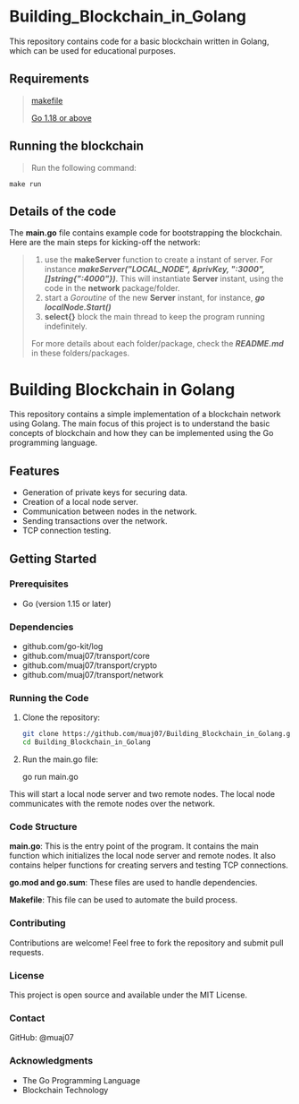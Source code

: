 # Building_Blockchain_in_Golang

This repository contains code for a basic blockchain written in Golang, which can be used for educational purposes.

## Requirements
> [makefile](https://www.gnu.org/software/make/manual/make.html)
> 
> [Go 1.18 or above](https://go.dev/)

## Running the blockchain
> Run the following command:
```
make run
```
## Details of the code

The **main.go** file contains example code for bootstrapping the blockchain. Here are the main steps for kicking-off the network:
> 1. use the __makeServer__ function to create a instant of server. For instance ***makeServer("LOCAL_NODE", &privKey, ":3000", []string{":4000"})***.
> This will instantiate **Server** instant, using the code in the __network__ package/folder.
> 2. start a _Goroutine_ of the new **Server** instant, for instance, ***go localNode.Start()***
> 3. __select{}__ block the main thread to keep the program running indefinitely.
>
> For more details about each folder/package, check the ***README.md*** in these folders/packages.

# Building Blockchain in Golang

This repository contains a simple implementation of a blockchain network using Golang. The main focus of this project is to understand the basic concepts of blockchain and how they can be implemented using the Go programming language.

## Features

- Generation of private keys for securing data.
- Creation of a local node server.
- Communication between nodes in the network.
- Sending transactions over the network.
- TCP connection testing.

## Getting Started

### Prerequisites

- Go (version 1.15 or later)

### Dependencies

- github.com/go-kit/log
- github.com/muaj07/transport/core
- github.com/muaj07/transport/crypto
- github.com/muaj07/transport/network

### Running the Code

1. Clone the repository:

   ```sh
   git clone https://github.com/muaj07/Building_Blockchain_in_Golang.git
   cd Building_Blockchain_in_Golang

2. Run the main.go file:
   
   go run main.go
   
This will start a local node server and two remote nodes. The local node communicates with the remote nodes over the network.

### Code Structure
**main.go**: This is the entry point of the program. It contains the main function which initializes the local node server and remote nodes. It also contains helper functions for creating servers and testing TCP connections.

__go.mod and go.sum__: These files are used to handle dependencies.

**Makefile**: This file can be used to automate the build process.

### Contributing
Contributions are welcome! Feel free to fork the repository and submit pull requests.

### License
This project is open source and available under the MIT License.

### Contact
GitHub: @muaj07

### Acknowledgments
- The Go Programming Language
- Blockchain Technology

